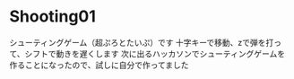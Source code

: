 # Shooting01

シューティングゲーム（超ぷろとたいぷ）です
十字キーで移動、zで弾を打って、シフトで動きを遅くします
次に出るハッカソンでシューティングゲームを作ることになったので、試しに自分で作ってました
